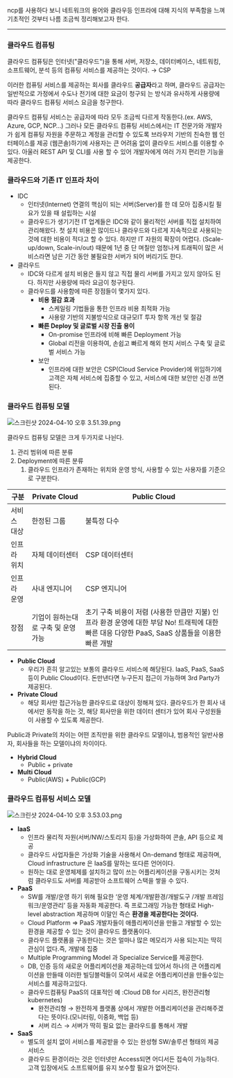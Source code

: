 ncp를 사용하다 보니 네트워크의 용어와 클라우등 인프라에 대해 지식의 부족함을 느껴 기초적인 것부터 나름 조금씩 정리해보고자 한다.

---

### 클라우드 컴퓨팅

클라우드 컴퓨팅은 인터넷("클라우드")을 통해 서버, 저장소, 데이터베이스, 네트워킹, 소프트웨어, 분석 등의 컴퓨팅 서비스를 제공하는 것이다. → CSP

이러한 컴퓨팅 서비스를 제공하는 회사를 클라우드 **공급자**라고 하며, 클라우드 공급자는 일반적으로 가정에서 수도나 전기에 대한 요금이 청구되 는 방식과 유사하게 사용량에 따라 클라우드 컴퓨팅 서비스 요금을 청구한다.

클라우드 컴퓨팅 서비스는 공급자에 따라 모두 조금씩 다르게 작동한다.(ex. AWS, Azure, GCP, NCP…) 그러나 모든 클라우드 컴퓨팅 서비스에서는 IT 전문가와 개발자가 쉽게 컴퓨팅 자원을 주문하고 계정을 관리할 수 있도록 브라우저 기반의 친숙한 웹 인터페이스를 제공 (웹콘솔)하기에 사용자는 큰 어려움 없이 클라우드 서비스를 이용할 수 있다. 아울러 REST API 및 CLI를 사용 할 수 있어 개발자에게 여러 가지 편리한 기능을 제공한다.

### 클라우드와 기존 IT 인프라 차이

- IDC
    - 인터넷(Internet) 연결의 핵심이 되는 서버(Server)를 한 데 모아 집중시킬 필요가 있을 때 설립하는 시설
    - 클라우드가 생기기전 IT 업계들은 IDC와 같이 물리적인 서버를 직접 설치하여 관리해왔다. 첫 설치 비용은 많이드나 클라우드와 다르게 지속적으로 사용되는 것에 대한 비용이 적다고 할 수 있다. 하지만 IT 자원의 확장이 어렵다. (Scale-up/down, Scale-in/out) 때문에 1년 중 단 며칠만 엄청나게 트래픽이 많은 서비스라면 남은 기간 동안 불필요한 서버가 되어 버리기도 한다.
- 클라우드
    - IDC와 다르게 설치 비용은 들지 않고 직접 물리 서버를 가지고 있지 않아도 된다. 하지만 사용량에 따라 요금이 청구된다.
    - 클라우드를 사용함에 따른 장점들이 몇가지 있다.
        - **비용 절감 효과**
            - 스케일링 기법들을 통한 인프라 비용 최적화 가능
            - 사용량 기반의 지불방식으로 대규모IT 투자 항목 개선 및 절감
        - **빠른 Deploy 및 글로벌 시장 진출 용이**
            - On-promise 인프라에 비해 빠른 Deployment 가능
            - Global 리전을 이용하여, 손쉽고 빠르게 해외 현지 서비스 구축 및 글로벌 서비스 가능
        - 보안
            - 인프라에 대한 보안은 CSP(Cloud Service Provider)에 위임하기에 고객은 자체 서비스에 집중할 수 있고, 서비스에 대한 보안만 신경 쓰면 된다.

### 클라우드 컴퓨팅 모델

![스크린샷 2024-04-10 오후 3.51.39.png](https://prod-files-secure.s3.us-west-2.amazonaws.com/c4208ea1-f20c-48bd-b05a-8f485cb16b9b/4c66c6b3-2cb1-4b26-a5ea-a3742a666aa7/%E1%84%89%E1%85%B3%E1%84%8F%E1%85%B3%E1%84%85%E1%85%B5%E1%86%AB%E1%84%89%E1%85%A3%E1%86%BA_2024-04-10_%E1%84%8B%E1%85%A9%E1%84%92%E1%85%AE_3.51.39.png)

클라우드 컴퓨팅 모델은 크게 두가지로 나뉜다.

1. 관리 범위에 따른 분류
2. Deployment에 따른 분류
    1. 클라우드 인프라가 존재하는 위치와 운영 방식, 사용할 수 있는 사용자를 기준으로 구분한다.

| 구분 | Private Cloud | Public Cloud |
| --- | --- | --- |
| 서비스 대상 | 한정된 그룹 | 불특정 다수 |
| 인프라 위치 | 자체 데이터센터 | CSP 데이터센터 |
| 인프라 운영 | 사내 엔지니어 | CSP 엔지니어 |
| 장점 | 기업이 원하는대로 구축 및 운영 가능 | 초기 구축 비용이 저렴 (사용한 만큼만 지불) 인프라 환경 운영에 대한 부담 No! 트래픽에 대한 빠른 대응 다양한 PaaS, SaaS 상품들을 이용한 빠른 개발|
- **Public Cloud**
    - 우리가 흔히 알고있는 보통의 클라우드 서비스에 해당된다. IaaS, PaaS, SaaS 등이 Public Cloud이다. 돈만낸다면 누구든지 접근이 가능하며 3rd Party가 제공된다.
- **Private Cloud**
    - 해당 회사만 접근가능한 클라우드로 대상이 정해져 있다. 클라우드가 한 회사 내에서만 동작을 하는 것, 해당 회사만을 위한 데이터 센터가 있어 회사 구성원들이 사용할 수 있도록 제공한다.

Public과 Private의 차이는 어떤 조직만을 위한 클라우드 모델이냐, 범용적인 일반사용자, 회사들을 하는 모델이냐의 차이이다.

- **Hybrid Cloud**
    - Public + private
- **Multi Cloud**
    - Public(AWS) + Public(GCP)

### 클라우드 컴퓨팅 서비스 모델

![스크린샷 2024-04-10 오후 3.53.03.png](https://prod-files-secure.s3.us-west-2.amazonaws.com/c4208ea1-f20c-48bd-b05a-8f485cb16b9b/5d8e312e-cf84-4f0b-9c5e-c44ed0ec90a7/%E1%84%89%E1%85%B3%E1%84%8F%E1%85%B3%E1%84%85%E1%85%B5%E1%86%AB%E1%84%89%E1%85%A3%E1%86%BA_2024-04-10_%E1%84%8B%E1%85%A9%E1%84%92%E1%85%AE_3.53.03.png)

- **IaaS**
    - 인프라 물리적 자원(서버/NW/스토리지 등)을 가상화하여 콘솔, API 등으로 제공
    - 클라우드 사업자들은 가상화 기술을 사용해서 On-demand 형태로 제공하며, Cloud infrastructure 은 IaaS를 말하는 또다른 언어이다.
    - 원하는 대로 운영체제를 설치하고 많이 쓰는 어플리케이션을 구동시키는 것처럼 클라우드도 서버를 제공받아 소프트웨어 스택을 쌓을 수 있다.
- **PaaS**
    - SW를 개발/운영 하기 위해 필요한 ‘운영 체계/개발환경/개발도구 /개발 프레임워크/운영관리’ 등을 자동화 제공한다. 즉 프로그래밍 가능한 형태로 High-level abstraction 제공하며 이말인 즉슨 **환경을 제공한다는 것이다.**
    - Cloud Platform ⇒ PaaS 개발자들이 애플리케이션을 만들고 개발할 수 있는 환경을 제공할 수 있는 것이 클라우드 플랫폼이다.
    - 클라우드 플랫폼을 구동한다는 것은 얼마나 많은 메모리가 사용 되는지는 딱히 관심이 없다.즉, 개발에 집중
    - Multiple Programming Model 과 Specialize Service를 제공한다.
    - DB, 인증 등의 새로운 어플리케이션을 제공하는데 있어서 하나의 큰 어플리케이션을 만들때 이러한 빌딩블럭들이 모여서 새로운 어플리케이션을 만들수있는 서비스를 제공하고있다.
    - 클라우드컴퓨팅 PaaS의 대표적인 예 :Cloud DB for 시리즈, 완전관리형 kubernetes)
        - 완전관리형 → 완전하게 플랫폼 상에서 개발한 어플리케이션을 관리해주겠다는 뜻이다.(모니터링, 이중화, 백업 등)
        - 서버 리스 → 서버가 딱히 필요 없는 클라우드를 통해서 개발
- **SaaS**
    - 별도의 설치 없이 서비스를 제공받을 수 있는 완성형 SW/솔루션 형태의 제공 서비스
    - 클라우드 환경이라는 것은 인터넷만 Access되면 어디서든 접속이 가능하다. 고객 입장에서도 소프트웨어를 유지 보수할 필요가 없어진다.